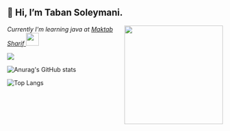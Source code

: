  <h2>👋 Hi, I’m Taban Soleymani.</h2>
<img align='right' src="https://lh3.googleusercontent.com/proxy/S5i42azS9v33WTwIpa6UPVc1i7sjWkhXdIceZiPGfsK52IXto-abeZNcX0XGzZ4fjRuX5GpsbwRFF6MAZyLdDjY476wI5qkkYo9bWIWQ1A" width="230">
<p><em>Currently I'm learning java at <a href="https://maktabsharif.ir/">Maktab Sharif </a><img src="https://media.giphy.com/media/WUlplcMpOCEmTGBtBW/giphy.gif" width="30"> 
</em></p>

![](https://komarev.com/ghpvc/?username=your-taabann&color=ff69b4)
</em></p>
 
 ![Anurag's GitHub stats](https://github-readme-stats.vercel.app/api?username=taabannn&show_icons=true&theme=radical)
 
![Top Langs](https://github-readme-stats.vercel.app/api/top-langs/?username=taabannn&theme=radical)

<!---
Taabannn/Taabannn is a ✨ special ✨ repository because its `README.md` (this file) appears on your GitHub profile.
You can click the Preview link to take a look at your changes.
--->

